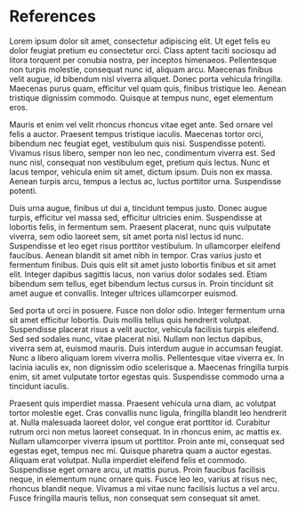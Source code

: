 # References

Lorem ipsum dolor sit amet, consectetur adipiscing elit. Ut eget felis eu dolor feugiat pretium eu consectetur orci. Class aptent taciti sociosqu ad litora torquent per conubia nostra, per inceptos himenaeos. Pellentesque non turpis molestie, consequat nunc id, aliquam arcu. Maecenas finibus velit augue, id bibendum nisl viverra aliquet. Donec porta vehicula fringilla. Maecenas purus quam, efficitur vel quam quis, finibus tristique leo. Aenean tristique dignissim commodo. Quisque at tempus nunc, eget elementum eros.

Mauris et enim vel velit rhoncus rhoncus vitae eget ante. Sed ornare vel felis a auctor. Praesent tempus tristique iaculis. Maecenas tortor orci, bibendum nec feugiat eget, vestibulum quis nisi. Suspendisse potenti. Vivamus risus libero, semper non leo nec, condimentum viverra est. Sed nunc nisl, consequat non vestibulum eget, pretium quis lectus. Nunc et lacus tempor, vehicula enim sit amet, dictum ipsum. Duis non ex massa. Aenean turpis arcu, tempus a lectus ac, luctus porttitor urna. Suspendisse potenti.

Duis urna augue, finibus ut dui a, tincidunt tempus justo. Donec augue turpis, efficitur vel massa sed, efficitur ultricies enim. Suspendisse at lobortis felis, in fermentum sem. Praesent placerat, nunc quis vulputate viverra, sem odio laoreet sem, sit amet porta nisl lectus id nunc. Suspendisse et leo eget risus porttitor vestibulum. In ullamcorper eleifend faucibus. Aenean blandit sit amet nibh in tempor. Cras varius justo et fermentum finibus. Duis quis elit sit amet justo lobortis finibus et sit amet elit. Integer dapibus sagittis lacus, non varius dolor sodales sed. Etiam bibendum sem tellus, eget bibendum lectus cursus in. Proin tincidunt sit amet augue et convallis. Integer ultrices ullamcorper euismod.

Sed porta ut orci in posuere. Fusce non dolor odio. Integer fermentum urna sit amet efficitur lobortis. Duis mollis tellus quis hendrerit volutpat. Suspendisse placerat risus a velit auctor, vehicula facilisis turpis eleifend. Sed sed sodales nunc, vitae placerat nisi. Nullam non lectus dapibus, viverra sem at, euismod mauris. Duis interdum augue in accumsan feugiat. Nunc a libero aliquam lorem viverra mollis. Pellentesque vitae viverra ex. In lacinia iaculis ex, non dignissim odio scelerisque a. Maecenas fringilla turpis enim, sit amet vulputate tortor egestas quis. Suspendisse commodo urna a tincidunt iaculis.

Praesent quis imperdiet massa. Praesent vehicula urna diam, ac volutpat tortor molestie eget. Cras convallis nunc ligula, fringilla blandit leo hendrerit at. Nulla malesuada laoreet dolor, vel congue erat porttitor id. Curabitur rutrum orci non metus laoreet consequat. In in rhoncus enim, ac mattis ex. Nullam ullamcorper viverra ipsum ut porttitor. Proin ante mi, consequat sed egestas eget, tempus nec mi. Quisque pharetra quam a auctor egestas. Aliquam erat volutpat. Nulla imperdiet eleifend felis et commodo. Suspendisse eget ornare arcu, ut mattis purus. Proin faucibus facilisis neque, in elementum nunc ornare quis. Fusce leo leo, varius at risus nec, rhoncus blandit neque. Vivamus a mi vitae nunc facilisis luctus a vel arcu. Fusce fringilla mauris tellus, non consequat sem consequat sit amet.
